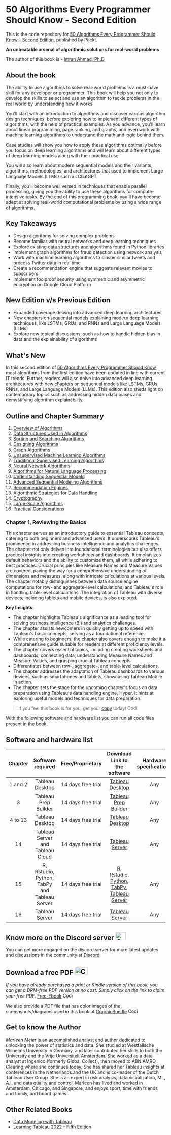 # 50 Algorithms Every Programmer Should Know - Second Edition
This is the code repository for [50 Algorithms Every Programmer Should Know - Second Edition](https://www.packtpub.com/product/50-algorithms-every-programmer-should-know-ndash-second-edition-second-edition/9781803247762), published by Packt.

**An unbeatable arsenal of algorithmic solutions for real-world problems**

The author of this book is - [Imran Ahmad, Ph.D](https://www.linkedin.com/in/cloudanum/)


## About the book
The ability to use algorithms to solve real-world problems is a must-have skill for any developer or programmer. This book will help you not only to develop the skills to select and use an algorithm to tackle problems in the real world by understanding how it works.

You'll start with an introduction to algorithms and discover various algorithm design techniques, before exploring how to implement different types of algorithms, with the help of practical examples. As you advance, you'll learn about linear programming, page ranking, and graphs, and even work with machine learning algorithms to understand the math and logic behind them.

Case studies will show you how to apply these algorithms optimally before you focus on deep learning algorithms and will learn about different types of deep learning models along with their practical use.

You will also learn about modern sequential models and their variants, algorithms, methodologies, and architectures that used to implement Large Language Models (LLMs) such as ChatGPT.

Finally, you'll become well versed in techniques that enable parallel processing, giving you the ability to use these algorithms for compute-intensive tasks.
By the end of this programming book, you'll have become adept at solving real-world computational problems by using a wide range of algorithms.


## Key Takeaways
- Design algorithms for solving complex problems
- Become familiar with neural networks and deep learning techniques
- Explore existing data structures and algorithms found in Python libraries
- Implement graph algorithms for fraud detection using network analysis
- Work with machine learning algorithms to cluster similar tweets and process Twitter data in real time
- Create a recommendation engine that suggests relevant movies to subscribers
- Implement foolproof security using symmetric and asymmetric encryption on Google Cloud Platform

## New Edition v/s Previous Edition
- Expanded coverage delving into advanced deep learning architectures
- New chapters on sequential models explaining modern deep learning techniques, like LSTMs, GRUs, and RNNs and Large Language Models (LLMs)
- Explore new topical discussions, such as how to handle hidden bias in data and the explainability of algorithms




## What's New
In this second edition of [50 Algorithms Every Programmer Should Know](https://www.packtpub.com/product/50-algorithms-every-programmer-should-know-ndash-second-edition-second-edition/9781803247762), most algorithms from the first edition have been updated in line with current IT trends. Further, readers will also delve into advanced deep learning architectures with new chapters on sequential models like LSTMs, GRUs, RNNs, and Large Language Models (LLMs). This edition also sheds light on contemporary topics such as addressing hidden data biases and demystifying algorithm explainability.

## Outline and Chapter Summary
1. [Overview of Algorithms]()
2. [Data Structures Used in Algorithms](https://github.com/cloudanum/50Algorithms/tree/main/Chapter02) 
3. [Sorting and Searching Algorithms](https://github.com/cloudanum/50Algorithms/tree/main/Chapter03) 
4. [Designing Algorithms](https://github.com/cloudanum/50Algorithms/tree/main/Chapter04) 
5. [Graph Algorithms](https://github.com/cloudanum/50Algorithms/tree/main/Chapter05)
6. [Unsupervised Machine Learning Algorithms](https://github.com/cloudanum/50Algorithms/tree/main/Chapter06)
7. [Traditional Supervised Learning Algorithms](https://github.com/cloudanum/50Algorithms/tree/main/Chapter07)
8. [Neural Network Algorithms](https://github.com/cloudanum/50Algorithms/tree/main/Chapter08) 
9. [Algorithms for Natural Language Processing](https://github.com/cloudanum/50Algorithms/tree/main/Chapter09)
10. [Understanding Sequential Models](https://github.com/cloudanum/50Algorithms/tree/main/Chapter10)
11. [Advanced Sequential Modeling Algorithms](https://github.com/cloudanum/50Algorithms/tree/main/Chapter11) 
12. [Recommendation Engines](https://github.com/cloudanum/50Algorithms/tree/main/Chapter12) 
13. [Algorithmic Strategies for Data Handling](https://github.com/cloudanum/50Algorithms/tree/main/Chapter13)
14. [Cryptography](https://github.com/cloudanum/50Algorithms/tree/main/Chapter14)
15. [Large-Scale Algorithms](https://github.com/cloudanum/50Algorithms/tree/main/Chapter15) 
16. [Practical Considerations](https://github.com/cloudanum/50Algorithms/tree/main/Chapter16)

### Chapter 1, Reviewing the Basics
This chapter serves as an introductory guide to essential Tableau concepts, catering to both beginners and advanced users. It underscores Tableau's prominence in addressing business intelligence and analytics challenges. The chapter not only delves into foundational terminologies but also offers practical insights into creating worksheets and dashboards. It emphasizes default behaviors and the ability to customize them, all while adhering to best practices. Crucial principles like Measure Names and Measure Values are covered, paving the way for a comprehensive understanding of dimensions and measures, along with intricate calculations at various levels. The chapter notably distinguishes between data source engine computations for row- and aggregate-level calculations, and Tableau's role in handling table-level calculations. The integration of Tableau with diverse devices, including tablets and mobile devices, is also explored.

**Key Insights**:
- The chapter highlights Tableau's significance as a leading tool for solving business intelligence (BI) and analytics challenges.
- The chapter assists newcomers in quickly getting up to speed with Tableau's basic concepts, serving as a foundational reference.
- While catering to beginners, the chapter also covers enough to make it a comprehensive guide suitable for readers at different proficiency levels.
- The chapter covers essential topics, including creating worksheets and dashboards, connecting data, understanding Measure Names and Measure Values, and grasping crucial Tableau concepts.
- Differentiates between row-, aggregate-, and table-level calculations.
- The chapter addresses the adaptation of Tableau dashboards to various devices, such as smartphones and tablets, showcasing Tableau Mobile in action.
- The chapter sets the stage for the upcoming chapter's focus on data preparation using Tableau's data handling engine, Hyper. It hints at exploring useful models and techniques for data preparation.






> If you feel this book is for you, get your [copy](https://www.amazon.com/Mastering-Tableau-2023-intelligence-techniques/dp/1803233761) today! <img alt="Coding" height="15" width="35"  src="https://media.tenor.com/ex_HDD_k5P8AAAAi/habbo-habbohotel.gif">


With the following software and hardware list you can run all code files present in the book.

## Software and hardware list

| Chapter | Software required   | Free/Proprietary | Download Link to the software    | Hardware specifications    | OS required    |
|:---:  |:---:  |:---: |:---:  |:---:  |:---:  |
| 1 and 2  | Tableau Desktop  | 14 days free trial | [Tableau Desktop](https://www.tableau.com/products/desktop/download) | Any | Windows/macOS |
| 3  | Tableau Prep Builder  | 14 days free trial  |  [Tableau Prep Builder](https://www.tableau.com/products/prep/download) | Any | Windows/macOS |
| 4 to 13  | Tableau Desktop  | 14 days free trial  | [Tableau Desktop](https://www.tableau.com/products/desktop/download) | Any | Windows/macOS |
| 14  | Tableau Server and Tableau Cloud  | 14 days free trial  |  [Tableau Server](https://www.tableau.com/support/releases/server) | Any | Windows/macOS |
| 15  | R, Rstudio, Python, TabPy and Tableau Server  | 14 days free trial  | [R](http://www.r-project.org/), [Rstudio](https://www.rstudio.com/), [Python](https://www.python.org/downloads/), [TabPy](https://pypi.org/project/tabpy/), [Tableau Server](https://www.tableau.com/support/releases/server) | Any | Windows/macOS |
| 16  | Tableau Server  | 14 days free trial | [Tableau Server](https://www.tableau.com/support/releases/server) | Any | Windows/macOS |



## Know more on the Discord server <img alt="Coding" height="25" width="32"  src="https://cliply.co/wp-content/uploads/2021/08/372108630_DISCORD_LOGO_400.gif">
You can get more engaged on the discord server for more latest updates and discussions in the community at [Discord](https://packt.link/tableau)

## Download a free PDF <img alt="Coding" height="25" width="40" src="https://emergency.com.au/wp-content/uploads/2021/03/free.gif">

_If you have already purchased a print or Kindle version of this book, you can get a DRM-free PDF version at no cost. Simply click on the link to claim your free PDF._
[Free-Ebook](https://download.packt.com/free-ebook/9781803233765) <img alt="Coding" height="15" width="35"  src="https://media.tenor.com/ex_HDD_k5P8AAAAi/habbo-habbohotel.gif">

We also provide a PDF file that has color images of the screenshots/diagrams used in this book at [GraphicBundle](https://packt.link/TybKH) <img alt="Coding" height="15" width="35"  src="https://media.tenor.com/ex_HDD_k5P8AAAAi/habbo-habbohotel.gif">


## Get to know the Author
_Marleen Meier_ is an accomplished analyst and author dedicated to unlocking the power of statistics and data. She studied at Westfälische Wilhelms University in Germany, and later contributed her skills to both the University and the Vrije Universiteit Amsterdam. She worked as a data analyst at Ingenico (formerly Global Collect), then moved to ABN AMRO Clearing where she continues today. She has shared her Tableau insights at conferences in the Netherlands and the UK and is co-leader of the Dutch Tableau User Group. She is an expert in risk analysis, data visualization, ML, A.I, and data quality and control. Marleen has lived and worked in Amsterdam, Chicago, and Singapore, and enjoys sport, time with friends and family, and board games

## Other Related Books
- [Data Modeling with Tableau](https://www.packtpub.com/product/data-modeling-with-tableau/9781803248028)
- [Learning Tableau 2022 – Fifth Edition](https://www.packtpub.com/product/learning-tableau-2022-fifth-edition/9781801072328)
